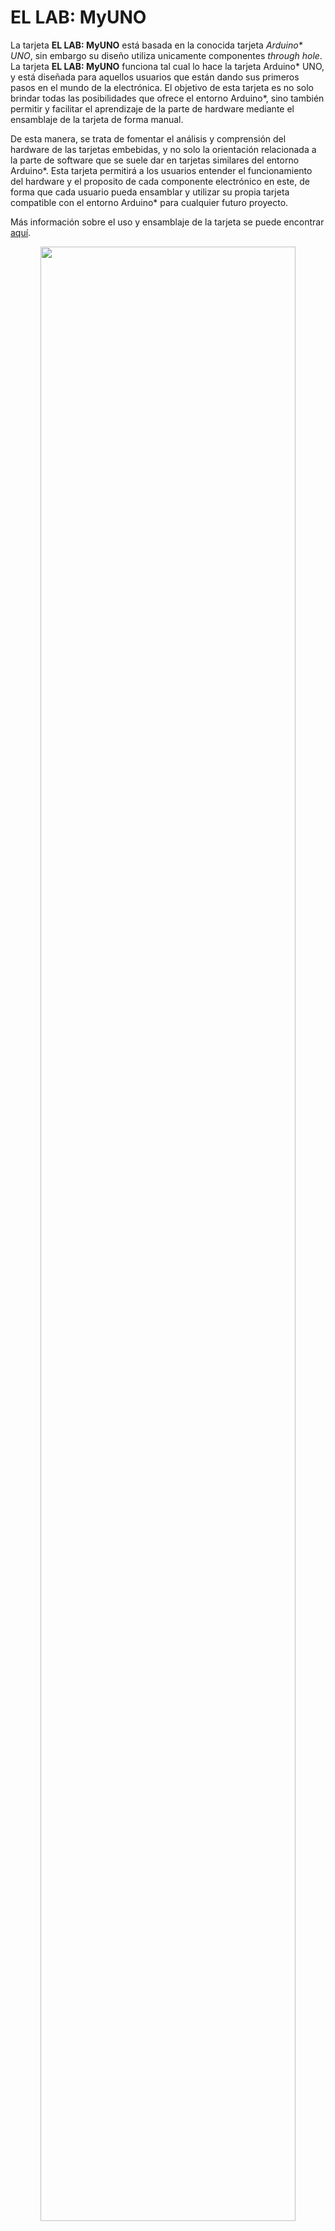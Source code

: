 # EL LAB: MyUNO

La tarjeta **EL LAB: MyUNO** está basada en la conocida tarjeta _Arduino* UNO_, sin embargo su diseño utiliza unicamente componentes _through hole_. La tarjeta **EL LAB: MyUNO** funciona tal cual lo hace la tarjeta Arduino* UNO, y está diseñada para aquellos usuarios que están dando sus primeros pasos en el mundo de la electrónica. El objetivo de esta tarjeta es no solo brindar todas las posibilidades que ofrece el entorno Arduino*, sino también permitir y facilitar el aprendizaje de la parte de hardware mediante el ensamblaje de la tarjeta de forma manual.

De esta manera, se trata de fomentar el análisis y comprensión del hardware de las tarjetas embebidas, y no solo la orientación relacionada a la parte de software que se suele dar en tarjetas similares del entorno Arduino*. Esta tarjeta permitirá a los usuarios entender el funcionamiento del hardware y el proposito de cada componente electrónico en este, de forma que cada usuario pueda ensamblar y utilizar su propia tarjeta compatible con el entorno Arduino* para cualquier futuro proyecto.

Más información sobre el uso y ensamblaje de la tarjeta se puede encontrar [aquí](https://github.com/EL-LAB/EL-LAB_MyUNO_Board/wiki/01.-EL-LAB:-MyUNO).

<p align="center">
  <img width="90%" height="90%" src="https://github.com/EL-LAB/EL-LAB_MyUNO_Board/blob/master/Images/17_TarjetaLista.jpg">
</p>
